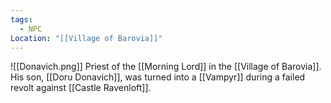 ```yaml
---
tags:
  - NPC
Location: "[[Village of Barovia]]"
---
```

![[Donavich.png]]
Priest of the [[Morning Lord]] in the [[Village of Barovia]]. His son, [[Doru Donavich]], was turned into a [[Vampyr]] during a failed revolt against [[Castle Ravenloft]].